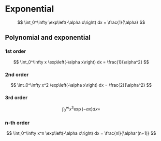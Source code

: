 # Exponential
$$
\int_0^\infty \exp\left(-\alpha x\right) dx = \frac{1}{\alpha}
$$

## Polynomial and exponential
### 1st order
$$
\int_0^\infty x \exp\left(-\alpha x\right) dx = \frac{1}{\alpha^2}
$$

### 2nd order
$$
\int_0^\infty x^2 \exp\left(-\alpha x\right) dx = \frac{2}{\alpha^2}
$$

### 3rd order
$$
\int_0^\infty x^3 \exp\left(-\alpha x\right) dx = 
$$

### n-th order
$$
\int_0^\infty x^n \exp\left(-\alpha x\right) dx = \frac{n!}{\alpha^(n+1)}
$$
